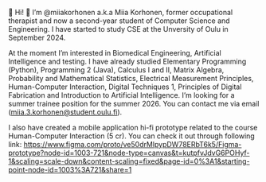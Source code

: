 👋 Hi! 👋 I’m @miiakorhonen a.k.a Miia Korhonen, former occupational therapist and now a second-year student of Computer Science and Engineering.
I have started to study CSE at the Unversity of Oulu in September 2024.

At the moment I’m interested in Biomedical Engineering, Artificial Intelligence and testing.
I have already studied Elementary Programming (Python), Programming 2 (Java), Calculus I and II, Matrix Algebra, Probability and Mathematical Statistics, Electrical Measurement Principles, Human-Computer Interaction, Digital Techniques 1, Principles of Digital Fabrication and Introduction to Artificial Intelligence.
I’m looking for a summer trainee position for the summer 2026.
You can contact me via email (miia.3.korhonen@student.oulu.fi).

I also have created a mobile application hi-fi prototype related to the course Human-Computer Interaction (5 cr). You can check it out through following link: 
https://www.figma.com/proto/ve50drMlpypDW78ERbT6k5/Figma-prototype?node-id=1003-721&node-type=canvas&t=kutpfvJdvG6POHyf-1&scaling=scale-down&content-scaling=fixed&page-id=0%3A1&starting-point-node-id=1003%3A721&share=1
